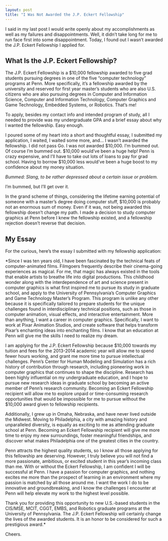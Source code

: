 ```yaml
---
layout: post
title: "I Was Not Awarded the J.P. Eckert Fellowship"
---
```


I said in my last post I would write openly about my accomplishments as well as my failures and disappointments. Well, it didn’t take long for me to run face first into some disappointment. Today, I found out I wasn’t awarded the J.P. Eckert Fellowship I applied for.

## What Is the J.P. Eckert Fellowship?

The J.P. Eckert Fellowship is a $10,000 fellowship awarded to five grad students pursuing degrees in one of the five “computer technology” programs at Penn. More specifically, it’s a fellowship awarded by the university and reserved for first year master’s students who are also U.S. citizens who are also pursuing degrees in Computer and Information Science, Computer and Information Technology, Computer Graphics and Game Technology, Embedded Systems, or Robotics. That’s me!

To apply, besides my contact info and intended program of study, all I needed to provide was my undergraduate GPA and a brief essay about why I wanted the fellowship. Easy enough.

I poured some of my heart into a short and thoughtful essay, I submitted my application, I waited, I waited some more, and… I wasn’t awarded the fellowship. I did not pass Go. I was not awarded $10,000. I’m bummed out. Of course I’m bummed out. $10,000 would’ve been a huge help! Penn is crazy expensive, and I’ll have to take out lots of loans to pay for grad school. Having to borrow $10,000 less would’ve been a huge boost to my confidence about my money situation.

*Bummed: Slang, to be rather depressed about a certain issue or problem.*

I’m bummed, but I’ll get over it.

In the grand scheme of things, considering the lifetime earning potential of someone with a master’s degree doing computer stuff, $10,000 is probably not an enormous sum of money. Even if it was, not being awarded this fellowship doesn’t change my path. I made a decision to study computer graphics at Penn before I knew the fellowship existed, and a fellowship rejection doesn’t reverse that decision.

## My Essay

For the curious, here’s the essay I submitted with my fellowship application:

*Since I was ten years old, I have been fascinated by the technical feats of computer-animated films. Filmgoers frequently describe their cinema-going experiences as magical. For me, that magic has always existed in the tools that enable artists to breathe life into digital productions. This childhood wonder along with the interdependence of art and science present in computer graphics is what first inspired me to pursue its study in graduate school, and apply to the University of Pennsylvania’s Computer Graphics and Game Technology Master’s Program. This program is unlike any other because it is specifically tailored to prepare students for the unique challenges found in interdisciplinary technical positions, such as those in computer animation, visual effects, and interactive entertainment. More than anything, I want a career in computer graphics. Specifically, I want to work at Pixar Animation Studios, and create software that helps transform Pixar’s enchanting ideas into enchanting films. I know that an education at Penn will give me the skills I need to realize my dream.

I am applying for the J.P. Eckert Fellowship because $10,000 towards my tuition and fees for the 2013-2014 academic year will allow me to spend fewer hours working, and grant me more time to pursue intellectual challenges. Penn’s Center for Human Modeling and Simulation has a rich history of contribution through research, including pioneering work in computer graphics that continues to shape the discipline. Research has been highly influential on my undergraduate education, and I hope to pursue new research ideas in graduate school by becoming an active member of Penn’s research community. Becoming an Eckert Fellowship recipient will allow me to explore unpaid or time-consuming research opportunities that would be impossible for me to pursue without the $10,000 award given to fellowship recipients.

Additionally, I grew up in Omaha, Nebraska, and have never lived outside the Midwest. Moving to Philadelphia, a city with amazing history and unparalleled diversity, is equally as exciting to me as attending graduate school at Penn. Becoming an Eckert Fellowship recipient will give me more time to enjoy my new surroundings, foster meaningful friendships, and discover what makes Philadelphia one of the greatest cities in the country.

Penn attracts the highest quality students, so I know all those applying for this fellowship are deserving. However, I truly believe you will not find a more passionate, ambitious, or excited student in this year’s incoming class than me. With or without the Eckert Fellowship, I am confident I will be successful at Penn. I have a passion for computer graphics, and nothing excites me more than the prospect of learning in an environment where my passion is matched by all those around me. I want the work I do to be innovative and groundbreaking, and I know the challenges I encounter at Penn will help elevate my work to the highest level possible.

Thank you for providing this opportunity to new U.S.-based students in the CIS/MSE, MCIT, CGGT, EMBS, and Robotics graduate programs at the University of Pennsylvania. The J.P. Eckert Fellowship will certainly change the lives of the awarded students. It is an honor to be considered for such a prestigious award.*

Cheers.

